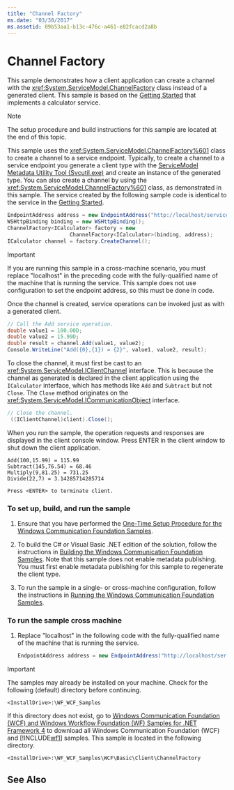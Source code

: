 ```yaml
---
title: "Channel Factory"
ms.date: "03/30/2017"
ms.assetid: 09b53aa1-b13c-476c-a461-e82fcacd2a8b
---
```

# Channel Factory
This sample demonstrates how a client application can create a channel with the <xref:System.ServiceModel.ChannelFactory> class instead of a generated client. This sample is based on the [Getting Started](../../../../docs/framework/wcf/samples/getting-started-sample.md) that implements a calculator service.  
  
> [!NOTE]
>  The setup procedure and build instructions for this sample are located at the end of this topic.  
  
 This sample uses the <xref:System.ServiceModel.ChannelFactory%601> class to create a channel to a service endpoint. Typically, to create a channel to a service endpoint you generate a client type with the [ServiceModel Metadata Utility Tool (Svcutil.exe)](../../../../docs/framework/wcf/servicemodel-metadata-utility-tool-svcutil-exe.md) and create an instance of the generated type. You can also create a channel by using the <xref:System.ServiceModel.ChannelFactory%601> class, as demonstrated in this sample. The service created by the following sample code is identical to the service in the [Getting Started](../../../../docs/framework/wcf/samples/getting-started-sample.md).  
  
```csharp  
EndpointAddress address = new EndpointAddress("http://localhost/servicemodelsamples/service.svc");  
WSHttpBinding binding = new WSHttpBinding();  
ChannelFactory<ICalculator> factory = new   
                    ChannelFactory<ICalculator>(binding, address);  
ICalculator channel = factory.CreateChannel();  
```  
  
> [!IMPORTANT]
>  If you are running this sample in a cross-machine scenario, you must replace "localhost" in the preceding code with the fully-qualified name of the machine that is running the service. This sample does not use configuration to set the endpoint address, so this must be done in code.  
  
 Once the channel is created, service operations can be invoked just as with a generated client.  
  
```csharp  
// Call the Add service operation.  
double value1 = 100.00D;  
double value2 = 15.99D;  
double result = channel.Add(value1, value2);  
Console.WriteLine("Add({0},{1}) = {2}", value1, value2, result);  
```  
  
 To close the channel, it must first be cast to an <xref:System.ServiceModel.IClientChannel> interface. This is because the channel as generated is declared in the client application using the `ICalculator` interface, which has methods like `Add` and `Subtract` but not `Close`. The `Close` method originates on the <xref:System.ServiceModel.ICommunicationObject> interface.  
  
```csharp  
// Close the channel.  
 ((IClientChannel)client).Close();  
```  
  
 When you run the sample, the operation requests and responses are displayed in the client console window. Press ENTER in the client window to shut down the client application.  
  
```  
Add(100,15.99) = 115.99  
Subtract(145,76.54) = 68.46  
Multiply(9,81.25) = 731.25  
Divide(22,7) = 3.14285714285714  
  
Press <ENTER> to terminate client.  
```  
  
### To set up, build, and run the sample  
  
1.  Ensure that you have performed the [One-Time Setup Procedure for the Windows Communication Foundation Samples](../../../../docs/framework/wcf/samples/one-time-setup-procedure-for-the-wcf-samples.md).  
  
2.  To build the C# or Visual Basic .NET edition of the solution, follow the instructions in [Building the Windows Communication Foundation Samples](../../../../docs/framework/wcf/samples/building-the-samples.md). Note that this sample does not enable metadata publishing. You must first enable metadata publishing for this sample to regenerate the client type.  
  
3.  To run the sample in a single- or cross-machine configuration, follow the instructions in [Running the Windows Communication Foundation Samples](../../../../docs/framework/wcf/samples/running-the-samples.md).  
  
### To run the sample cross machine  
  
1.  Replace "localhost" in the following code with the fully-qualified name of the machine that is running the service.  
  
    ```csharp  
    EndpointAddress address = new EndpointAddress("http://localhost/servicemodelsamples/service.svc");  
    ```  
  
> [!IMPORTANT]
>  The samples may already be installed on your machine. Check for the following (default) directory before continuing.  
>   
>  `<InstallDrive>:\WF_WCF_Samples`  
>   
>  If this directory does not exist, go to [Windows Communication Foundation (WCF) and Windows Workflow Foundation (WF) Samples for .NET Framework 4](https://go.microsoft.com/fwlink/?LinkId=150780) to download all Windows Communication Foundation (WCF) and [!INCLUDE[wf1](../../../../includes/wf1-md.md)] samples. This sample is located in the following directory.  
>   
>  `<InstallDrive>:\WF_WCF_Samples\WCF\Basic\Client\ChannelFactory`  
  
## See Also
